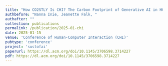 ```yaml
---
title: "How CO2STLY Is CHI? The Carbon Footprint of Generative AI in HCI Research and What We Should Do About It"
authbefore: "Nanna Inie, Jeanette Falk, " 
authafter: ""
collection: publications
permalink: /publication/2025-01-chi
date: 2025-01-15
venue: 'Conference of Human-Computer Interaction (CHI)'
pubtype: 'conference'
project: 'sustofai'
paperurl: https://dl.acm.org/doi/10.1145/3706598.3714227
pdf: https://dl.acm.org/doi/10.1145/3706598.3714227
---
```

